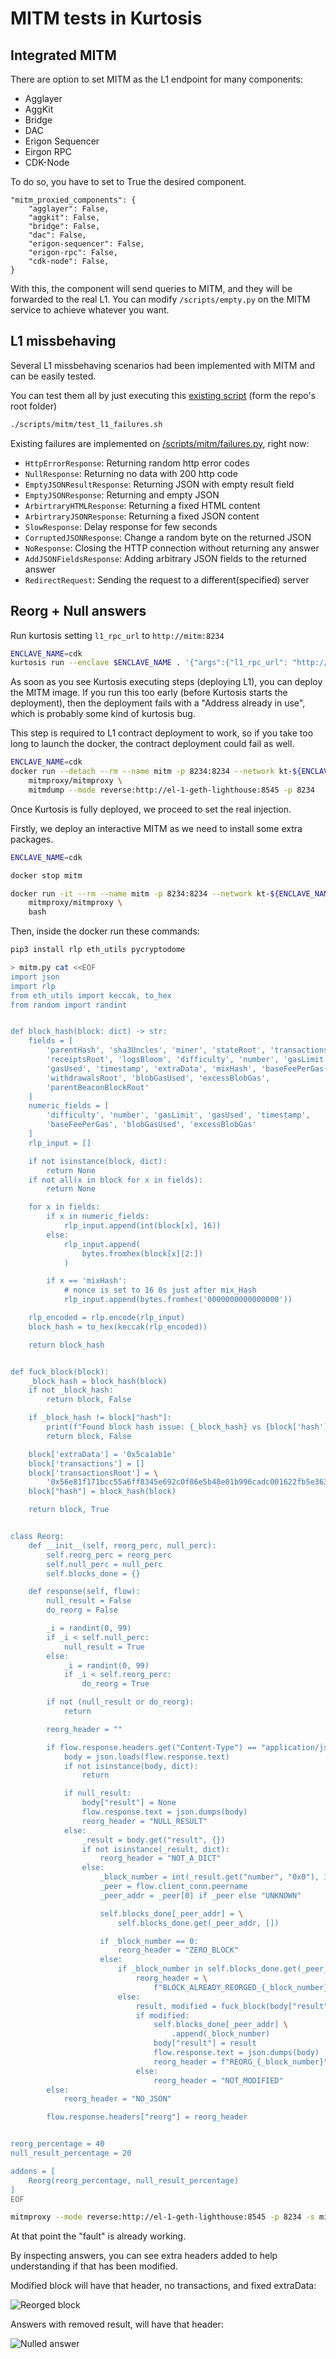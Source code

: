# MITM tests in Kurtosis

## Integrated MITM
There are option to set MITM as the L1 endpoint for many components:
- Agglayer
- AggKit
- Bridge
- DAC
- Erigon Sequencer
- Eirgon RPC
- CDK-Node

To do so, you have to set to True the desired component.

    "mitm_proxied_components": {
        "agglayer": False,
        "aggkit": False,
        "bridge": False,
        "dac": False,
        "erigon-sequencer": False,
        "erigon-rpc": False,
        "cdk-node": False,
    }

With this, the component will send queries to MITM, and they will be forwarded to the real L1. You can modify ```/scripts/empty.py``` on the MITM service to achieve whatever you want.

## L1 missbehaving

Several L1 missbehaving scenarios had been implemented with MITM and can be easily tested.

You can test them all by just executing this [existing script](/scripts/mitm/test_l1_failures.sh) (form the repo's root folder)
```bash
./scripts/mitm/test_l1_failures.sh
```
Existing failures are implemented on [/scripts/mitm/failures.py](/scripts/mitm/failures.py), right now:
- ```HttpErrorResponse```: Returning random http error codes
- ```NullResponse```: Returning no data with 200 http code
- ```EmptyJSONResultResponse```: Returning JSON with empty result field
- ```EmptyJSONResponse```: Returning and empty JSON
- ```ArbirtraryHTMLResponse```: Returning a fixed HTML content
- ```ArbirtraryJSONResponse```: Returning a fixed JSON content
- ```SlowResponse```: Delay response for few seconds
- ```CorruptedJSONResponse```: Change a random byte on the returned JSON
- ```NoResponse```: Closing the HTTP connection without returning any answer
- ```AddJSONFieldsResponse```: Adding arbitrary JSON fields to the returned answer
- ```RedirectRequest```: Sending the request to a different(specified) server

## Reorg + Null answers

Run kurtosis setting ```l1_rpc_url``` to ```http://mitm:8234```

```bash
ENCLAVE_NAME=cdk
kurtosis run --enclave $ENCLAVE_NAME . '{"args":{"l1_rpc_url": "http://mitm:8234"}}'
```

As soon as you see Kurtosis executing steps (deploying L1), you can deploy the MITM image. If you run this too early (before Kurtosis starts the deployment), then the deployment fails with a "Address already in use", which is probably some kind of kurtosis bug.

This step is required to L1 contract deployment to work, so if you take too long to launch the docker, the contract deployment could fail as well.
```bash
ENCLAVE_NAME=cdk
docker run --detach --rm --name mitm -p 8234:8234 --network kt-${ENCLAVE_NAME} \
    mitmproxy/mitmproxy \
    mitmdump --mode reverse:http://el-1-geth-lighthouse:8545 -p 8234
```

Once Kurtosis is fully deployed, we proceed to set the real injection.

Firstly, we deploy an interactive MITM as we need to install some extra packages.
```bash
ENCLAVE_NAME=cdk

docker stop mitm

docker run -it --rm --name mitm -p 8234:8234 --network kt-${ENCLAVE_NAME} \
    mitmproxy/mitmproxy \
    bash
```

Then, inside the docker run these commands:

```bash
pip3 install rlp eth_utils pycryptodome

> mitm.py cat <<EOF
import json
import rlp
from eth_utils import keccak, to_hex
from random import randint


def block_hash(block: dict) -> str:
    fields = [
        'parentHash', 'sha3Uncles', 'miner', 'stateRoot', 'transactionsRoot',
        'receiptsRoot', 'logsBloom', 'difficulty', 'number', 'gasLimit',
        'gasUsed', 'timestamp', 'extraData', 'mixHash', 'baseFeePerGas',
        'withdrawalsRoot', 'blobGasUsed', 'excessBlobGas',
        'parentBeaconBlockRoot'
    ]
    numeric_fields = [
        'difficulty', 'number', 'gasLimit', 'gasUsed', 'timestamp',
        'baseFeePerGas', 'blobGasUsed', 'excessBlobGas'
    ]
    rlp_input = []

    if not isinstance(block, dict):
        return None
    if not all(x in block for x in fields):
        return None

    for x in fields:
        if x in numeric_fields:
            rlp_input.append(int(block[x], 16))
        else:
            rlp_input.append(
                bytes.fromhex(block[x][2:])
            )

        if x == 'mixHash':
            # nonce is set to 16 0s just after mix_Hash
            rlp_input.append(bytes.fromhex('0000000000000000'))

    rlp_encoded = rlp.encode(rlp_input)
    block_hash = to_hex(keccak(rlp_encoded))

    return block_hash


def fuck_block(block):
    _block_hash = block_hash(block)
    if not _block_hash:
        return block, False

    if _block_hash != block["hash"]:
        print(f"Found block hash issue: {_block_hash} vs {block['hash']}")
        return block, False

    block['extraData'] = '0x5ca1ab1e'
    block['transactions'] = []
    block['transactionsRoot'] = \
        '0x56e81f171bcc55a6ff8345e692c0f86e5b48e01b996cadc001622fb5e363b421'
    block["hash"] = block_hash(block)

    return block, True


class Reorg:
    def __init__(self, reorg_perc, null_perc):
        self.reorg_perc = reorg_perc
        self.null_perc = null_perc
        self.blocks_done = {}

    def response(self, flow):
        null_result = False
        do_reorg = False

        _i = randint(0, 99)
        if _i < self.null_perc:
            null_result = True
        else:
            _i = randint(0, 99)
            if _i < self.reorg_perc:
                do_reorg = True

        if not (null_result or do_reorg):
            return

        reorg_header = ""

        if flow.response.headers.get("Content-Type") == "application/json":
            body = json.loads(flow.response.text)
            if not isinstance(body, dict):
                return

            if null_result:
                body["result"] = None
                flow.response.text = json.dumps(body)
                reorg_header = "NULL_RESULT"
            else:
                _result = body.get("result", {})
                if not isinstance(_result, dict):
                    reorg_header = "NOT_A_DICT"
                else:
                    _block_number = int(_result.get("number", "0x0"), 16)
                    _peer = flow.client_conn.peername
                    _peer_addr = _peer[0] if _peer else "UNKNOWN"

                    self.blocks_done[_peer_addr] = \
                        self.blocks_done.get(_peer_addr, [])

                    if _block_number == 0:
                        reorg_header = "ZERO_BLOCK"
                    else:
                        if _block_number in self.blocks_done.get(_peer_addr):
                            reorg_header = \
                                f"BLOCK_ALREADY_REORGED_{_block_number}"
                        else:
                            result, modified = fuck_block(body["result"])
                            if modified:
                                self.blocks_done[_peer_addr] \
                                    .append(_block_number)
                                body["result"] = result
                                flow.response.text = json.dumps(body)
                                reorg_header = f"REORG_{_block_number}"
                            else:
                                reorg_header = "NOT_MODIFIED"
        else:
            reorg_header = "NO_JSON"

        flow.response.headers["reorg"] = reorg_header


reorg_percentage = 40
null_result_percentage = 20

addons = [
    Reorg(reorg_percentage, null_result_percentage)
]
EOF

mitmproxy --mode reverse:http://el-1-geth-lighthouse:8545 -p 8234 -s mitm.py 
```

At that point the "fault" is already working.

By inspecting answers, you can see extra headers added to help understanding if that has been modified.

Modified block will have that header, no transactions, and fixed extraData:

![Reorged block](mitm/reorged.png)


Answers with removed result, will have that header:

![Nulled answer](mitm/nulled.png)
